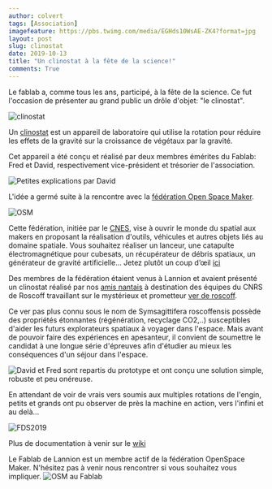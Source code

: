 ```yaml
---
author: colvert
tags: [Association]
imagefeature: https://pbs.twimg.com/media/EGHds10WsAE-ZK4?format=jpg
layout: post
slug: clinostat
date: 2019-10-13
title: "Un clinostat à la fête de la science!"
comments: True
---
```


Le fablab a, comme tous les ans, participé, à la fête de la science.
Ce fut l'occasion de présenter au grand public un drôle d'objet: "le clinostat".

![clinostat](https://photos.app.goo.gl/UrVdYBbewEAkXQ3Q9)

Un [clinostat](https://fr.wikipedia.org/wiki/Clinostat) est un appareil de
laboratoire qui utilise la rotation pour réduire les effets de la gravité sur
la croissance de végétaux par la gravité.

Cet appareil a été conçu et réalisé par deux membres émérites du Fablab: Fred et
David, respectivement vice-président et trésorier de l'association.

![Petites explications par David](https://twitter.com/planetarium_bzh/status/1180818737504632832)

L'idée a germé suite à la rencontre avec la [fédération Open Space Maker](https://www.federation-openspacemakers.com/fr/).

![OSM](https://www.federation-openspacemakers.com/media/filer_public_thumbnails/filer_public/1f/27/1f272f1a-089a-4c63-923b-bb5d156cb774/lieux2.png__800x450_q85_crop_subsampling-2.png)

Cette fédération, initiée par le [CNES](https://cnes.fr/fr), vise à ouvrir le monde du spatial aux makers en proposant la réalisation d'outils, véhicules et autres objets liés au domaine spatiale. Vous souhaitez réaliser un lanceur, une catapulte électromagnétique pour cubesats,  un récupérateur de débris spatiaux, un générateur de gravité artificielle...
Jetez plutôt un coup d’œil [ici](https://www.federation-openspacemakers.com/fr/participer/projets/)

Des membres de la fédération étaient venus à Lannion et avaient présenté un
clinostat réalisé par nos [amis nantais](https://www.plateforme-c.org/portfolio/lefablab/)
à destination des équipes du CNRS de Roscoff travaillant sur le mystérieux et
prometteur [ver de roscoff](https://fr.wikipedia.org/wiki/Symsagittifera_roscoffensis).

Ce ver pas plus connu sous le nom de  Symsagittifera roscoffensis possède des
propriétés étonnantes (régénération, recyclage CO2,..) susceptibles d'aider les
futurs explorateurs spatiaux à voyager dans l'espace. Mais avant de pouvoir
faire des expériences en apesanteur, il convient de soumettre le candidat à une
longue série d'épreuves afin d'étudier au mieux les conséquences d'un séjour dans
l'espace.

![David et Fred](https://photos.app.goo.gl/YtaZkpbi944egezt5) sont repartis du
prototype et ont conçu une solution simple, robuste et peu onéreuse.

En attendant de voir de vrais vers soumis aux multiples rotations de l'engin, petits et grands ont pu observer de près la machine en action, vers l'infini et au delà...

![FDS2019](https://photos.app.goo.gl/ZrQPNLGjqK5L4byH7)

Plus de documentation à venir sur le [wiki](https://wiki.fablab-lannion.org/index.php?title=Clinostat)

Le Fablab de Lannion est un membre actif de la fédération OpenSpace Maker.
N'hésitez pas à venir nous rencontrer si vous souhaitez vous impliquer.
![OSM au Fablab](https://photos.app.goo.gl/YxVB1GrXnBUKhRE68)
